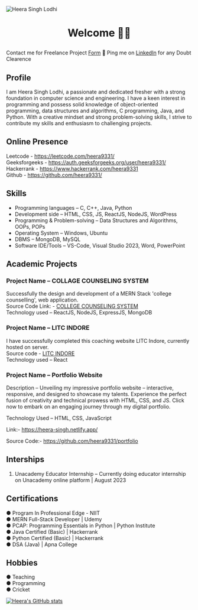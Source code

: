</p><img src="https://komarev.com/ghpvc/?username=heera9331&label=Profile%20Visitors&color=0e75b6&style=flat" alt="Heera Singh Lodhi" />

# <p align="center"> Welcome 🙏🏻 


Contact me for Freelance Project [Form](#) 📌 Ping me on [LinkedIn](https://www.linkedin.com/in/heera9331/) for any Doubt Clearence

## Profile

I am Heera Singh Lodhi, a passionate and dedicated fresher with a strong foundation in
computer science and engineering. I have a keen interest in programming and possess solid
knowledge of object-oriented programming, data structures and algorithms, C programming,
Java, and Python. With a creative mindset and strong problem-solving skills, I strive to
contribute my skills and enthusiasm to challenging projects.



## Online Presence

Leetcode - https://leetcode.com/heera9331/ <br>
Geeksforgeeks - https://auth.geeksforgeeks.org/user/heera9331/ <br>
Hackerrank - https://www.hackerrank.com/heera9331<br>
Github - https://github.com/heera9331/<br>

## Skills

- Programming languages – C, C++, Java, Python <br>
- Development side – HTML, CSS, JS, ReactJS, NodeJS, WordPress <br>
- Programming & Problem-solving – Data Structures and Algorithms, OOPs, POPs <br>
- Operating System – Windows, Ubuntu <br>
- DBMS – MongoDB, MySQL <br>
- Software IDE/Tools – VS-Code, Visual Studio 2023, Word, PowerPoint <br>

## Academic Projects

### Project Name – COLLAGE COUNSELING SYSTEM 
Successfully the design and development of a MERN Stack 'college counselling', web application.  <br>
Source Code Link: - [COLLEGE COUNSELING SYSTEM](https://github.com/heera9331/college-counselling) <br>
Technology used – ReactJS, NodeJS, ExpressJS, MongoDB <br>

### Project Name – LITC INDORE
I have successfully completed this coaching website LITC Indore, currently hosted on server. <br>
Source code - [LITC INDORE](https://litc-indore.netlify.app) <br>
Technology used – React <br>

### Project Name – Portfolio Website
Description – Unveiling my impressive portfolio website – interactive, responsive, and designed
to showcase my talents. Experience the perfect fusion of creativity and technical prowess with
HTML, CSS, and JS. Click now to embark on an engaging journey through my digital portfolio. 

Technology Used – HTML, CSS, JavaScript 

Link:- https://heera-singh.netlify.app/

Source Code:- https://github.com/heera9331/portfolio

## Interships
1. Unacademy Educator Internship – Currently doing educator internship on Unacademy
online platform | August 2023


## Certifications

● Program In Professional Edge - NIIT <br>
● MERN Full-Stack Developer | Udemy <br>
● PCAP: Programming Essentials in Python | Python Institute <br>
● Java Certified (Basic) | Hackerrank <br>
● Python Certified (Basic) | Hackerrank <br>
● DSA (Java) | Apna College <br>


## Hobbies

● Teaching <br>
● Programming <br>
● Cricket <br>




[![Heera's GitHub stats](https://github-readme-stats.vercel.app/api?username=heera9331)](https://github.com/heera9331/github-readme-stats&show_icons=true&theme=dracula)

<!--
**heera9331/heera9331** is a ✨ _special_ ✨ repository because its `README.md` (this file) appears on your GitHub profile.

Here are some ideas to get you started:

- 🔭 I’m currently working on ...
- 🌱 I’m currently learning ...
- 👯 I’m looking to collaborate on ...
- 🤔 I’m looking for help with ...
- 💬 Ask me about ...
- 📫 How to reach me: ...
- 😄 Pronouns: ...
- ⚡ Fun fact: ...
-->
